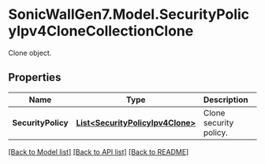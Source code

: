 # SonicWallGen7.Model.SecurityPolicyIpv4CloneCollectionClone
Clone object.

## Properties

Name | Type | Description | Notes
------------ | ------------- | ------------- | -------------
**SecurityPolicy** | [**List&lt;SecurityPolicyIpv4Clone&gt;**](SecurityPolicyIpv4Clone.md) | Clone security policy. | [optional] 

[[Back to Model list]](../README.md#documentation-for-models) [[Back to API list]](../README.md#documentation-for-api-endpoints) [[Back to README]](../README.md)

